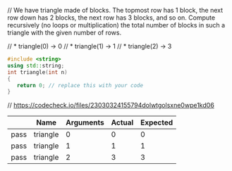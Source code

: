 // We have triangle made of blocks. The topmost row has 1 block, the next row down has 2 blocks, the next row has 3 blocks, and so on. Compute recursively (no loops or multiplication) the total number of blocks in such a triangle with the given number of rows.

// * triangle(0) → 0
// * triangle(1) → 1
// * triangle(2) → 3

```cpp
#include <string>
using std::string;
int triangle(int n)
{
   return 0; // replace this with your code
}
```

// https://codecheck.io/files/23030324155794dolwtgolsxne0wpe1kd06

| |Name|Arguments|Actual|Expected|
|---|---|---|---|---|
|pass|triangle|0|0|0|
|pass|triangle|1|1|1|
|pass|triangle|2|3|3|